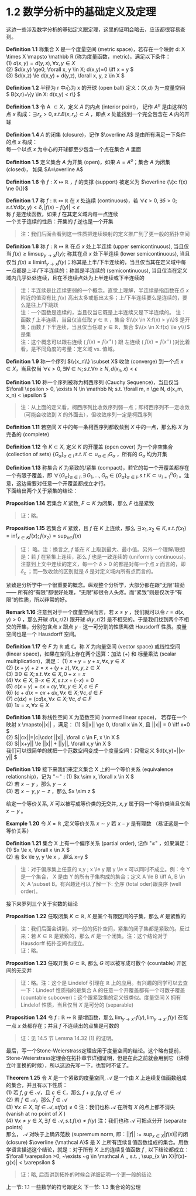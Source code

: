 # 1.2 数学分析中的基础定义及定理

这边一些涉及数学分析的基础定义跟定理，这里的证明会略去，应该都很容易查到。

**Definition 1.1** 称集合 X 是一个度量空间 (metric space)，若存在一个映射 d: X \times X \mapsto \mathbb R (称为度量函数，metric)，满足以下条件：<br>
(1) $d(x,y)=d(y,x), \forall x,y \in X$ <br>
(2) $d(x,y) \ge0, \forall x, y \in X; d(x,y)=0 \iff x = y $ <br> 
(3) $d(x,z) \le d(x,y) + d(y,z), \forall x, y, z \in X $ <br>

**Definition 1.2** 半径为 r 中心为 x 的开球 (open ball) 定义：(X,d) 为一度量空间 <br>
$ B(x,r)=\\{y \in X: d(x,y) < r\\} $ <br>

**Definition 1.3** 令 A $\subset X$，定义 $A$ 的内点 (interior point)， 记作 $A^o$ 是由这样的点 $x$ 构成：$\exists r_x > 0, s.t. B(x, r_x) \subset A$ ，即点 $x$ 处能找到一个完全包含在 $A$ 内的开球 <br>

**Definition 1.4** $A$ 的闭集 (closure)，记作 $\overline A$ 是由所有满足一下条件的点 $x$ 构成： <br>
每一个以点 $x$ 为中心的开球都至少包含一个点在集合 $A$ 里面 <br>

**Definition 1.5** 定义集合 $A$ 为开集 (open)，如果 $A=A^o$；集合 $A$ 为闭集 (closed)， 如果 $A=\overline A$  <br>

**Definition 1.6** 令 $f:X \mapsto \mathbb R$ ，$f$ 的支撑 (support) 被定义为 $\overline {\{x: f(x) \ne 0\}}$ <br>

**Definition 1.7** 称 $f: \mathbb R \mapsto \mathbb R$ 在 $x$ 处连续 (continuous)，若 $\forall \epsilon > 0, \exists \delta >0; s.t. \forall d(x,y) < \delta, |f(x) - f(y)| < \epsilon$  <br>
称 $f$ 是连续函数，如果 $f$ 在其定义域内每一点连续 <br>
一个关于连续的性质：开集的 $f$ 逆也是一个开集 <br>
> 注：我们后面会看到这一性质把连续映射的定义推广到了更一般的拓扑空间 <br>

**Definition 1.8** 称 $f:\mathbb R \mapsto \mathbb R$ 在点 $x$ 处上半连续 (upper semicontinuous), 当且仅当 $f(x) \ge \limsup_{y \to x}f(y)$; 称其在点 $x$ 处下半连续 (lower semicontinuous), 当且仅当 $f(x) \le \liminf_{y \to x}f(y)$；称其是上半/下半连续的，当且仅当其在定义域中每一点都是上半/下半连续的；称其是半连续的 (semicontinuous), 当且仅当在定义域内几乎处处连续，且在不连续点处为上半连续或下半连续的 <br>
> 注：半连续是比连续更弱的一个概念。直觉上理解，半连续是指函数在点 $x$ 附近的值没有比 $f(x)$ 高出太多或低出太多；上/下半连续要么是连续的，要么是往上/下跳跃 <br>
> 注：一个函数是连续的，当且仅当它既是上半连续又是下半连续的。
> 注：函数 $f$ 上半连续，当且仅当任取 $y \in \mathbb R$ ，集合 $\\{x \in X:f(x) > y\\}$ 是开集；函数 $f$ 下半连续，当且仅当任取 $y \in \mathbb R$，集合 $\\{x \in X:f(x) \le y\\}$ 是集 <br>
> 注：这个概念可以跟右连续 ( $f(x)=f(x^+)$ ) 跟 左连续 ( $f(x)=f(x^-)$ )对比着看，是不同角度的考量：定义域 vs. 值域。 <br>

**Definition 1.9** 称一个序列 $\\{x_n\\} \subset X$ 收敛 (converge) 到一个点 $x \in X$，当且仅当 $\forall \epsilon > 0, \exists N \in \mathbb N; s.t. \forall n \ge N, d(x_n,x) < \epsilon$ <br>

**Definition 1.10** 称一个序列被称为柯西序列 (Cauchy Sequence)，当且仅当 $\forall \epsilon > 0, \exists N \in \mathbb N; s.t. \forall m, n \ge N, d(x_m, x_n) < \epsilon $ <br>
> 注：从上面的定义看，柯西序列比收敛序列弱一点；即柯西序列不一定收敛（可能会收敛到 $X$ 的外面去），但收敛序列一定是柯西序列 <br>

**Definition 1.11** 若空间 $X$ 中的每一条柯西序列都收敛到 $X$ 中的一点，那么称 $X$ 为完备的 (complete) <br>

**Definition 1.12** 令 $K \subset X$, 定义 $K$ 的开覆盖 (open cover) 为一个非空集合 (collection of sets) $\{G_{\alpha}\}_{\alpha \in I} \, s.t. \,K \subset \cup_{\alpha \in I}G_{\alpha}$ ，所有的 $G_{\alpha}$ 均为开集 <br>

**Definition 1.13** 称集合 $K$ 为紧致的/紧集 (compact)，若它的每一个开覆盖都存在一个有限子覆盖，即 $\forall \{G_\alpha\}_{\alpha \in I}, \exists \, G_1, \ldots, G_n \in \{G_\alpha\}_{\alpha \in I}, s.t. K \subset \cup_{i=1}^nG_i$ 。注意，这边需要对任意一个开覆盖都成立才行。 <br>
下面给出两个关于紧集的结论：<br>

**Proposition 1.14** 若集合 $K$ 紧致, $F \subset K$ 为闭集，那么 $F$ 也是紧致
> 证：略。

**Proposition 1.15** 若集合 $K$ 紧致，且 $f$ 在 $K$ 上连续，那么 $\exists x_1, x_2 \in K, \, s.t. \, f(x_1)=\inf_{x \in K}f(x);f(x_2)=\sup_{x \in }f(x)$ <br>
> 证： 略。注：换言之, $f$ 能在 $K$ 上取到最大、最小值。另外一个理解/联想是：若 $f$ 在紧集上连续，那么 $f$ 也是一致连续的 (uniformly continuous)。注意到上文中连续的定义，每一个 $\delta>0$ 的都是对每一个点 $x$ 而言的，即 $\delta_x$ ；而一致收敛的区别就是 $\delta$ 是对定义域内所有点而言的。

紧致是分析学中一个很重要的概念。纵观整个分析学，大部分都在跟“无限”较劲 —— 所有的“有限”都很好处理，“无限”却很令人头疼。而“紧致”则是仅次于“有限”的性质，所以非常的好。

**Remark 1.16** 注意到对于一个度量空间而言，若 $x \ne y$ ，我们就可以令 $r=d(x,y) > 0$ ，那么开球 $d(x,r/2)$ 跟开球 $d(y,r/2)$ 是不相交的。于是我们找到两个不相交的开集，分别包含点 $x$ 跟点 $y$ - 这一可分割的性质叫做 Hausdorff 性质。度量空间也是一个 Hausdorff 空间。

**Definition 1.17** 令 $F$ 为 $\mathbb R$ 或 $\mathbb C$。称 $X$ 为向量空间 (vector space) 或线性空间 (linear space)，如果在空间上存在两个运算：加法 (+) 和 标量乘法 (scalar multiplication)，满足：
(1) $x+y = y+x, \forall x, y \in X$ <br>
(2) $(x+y)+z=x+(y+z), \,\forall x, y, z \in X$ <br>
(3) $\exists \, 0 \in X; s.t. \, \forall x\in X, 0+x=x$ <br>
(4) $\forall x \in X, \, \exists -x \in X, s.t. x+(-x)=0$ <br>
(5) $c(x+y)=cx+cy, \forall x,y \in X, c \in F$ <br>
(6) $(c+d)x=cx+dx, \forall x\in X; \forall c, d \in F$ <br>
(7) $c(dx)=(cd)x, \forall x \in X; \forall c,d \in F$ <br>
(8) $1x=x, \forall x \in X$ <br>

**Definition 1.18** 称线性空间 X 为范数空间 (normed linear space)， 若存在一个映射 x \mapsto||x|| ，满足：
(1) $||x|| \ge 0, \forall x \in X, 且 ||x|| = 0 \iff x=0 $ <br>
(2) $||cx||=|c|\cdot ||x||, \forall c \in F, x \in X $ <br>
(3) $||x+y|| \le ||x|| + ||y||, \forall x,y \in X $ <br>
我们可以很简单的就把一个范数空间变成一个度量空间：只需定义 $d(x,y)=||x-y|| $

**Definition 1.19** 接下来我们来定义集合 X 上的一个等价关系 (equivalence relationship)，记为 "$\sim$" :
(1) $x \sim x, \forall x \in X $ <br>
(2) 若 $x \sim y$ ，那么 $y \sim x$ <br> 
(3) 若 $x \sim y, y \sim z$ ，那么 $x \sim z $ <br>

给定一个等价关系, $X$ 可以被写成等价类的无交并, $x,y$ 属于同一个等价类当且仅当 $x \sim y$ 。

**Example 1.20** 令 $X=\mathbb R$ ,定义等价关系 $x\sim y$ 若 $x-y$ 是有理数 （易证这是一个等价关系）

**Definition 1.21** 集合 X 上有一个偏序关系 (partial order), 记作 "$\le$" ，如果满足：
(1) $x \le x, \forall x \in X $ <br>
(2) 若 $x \le y, y \le x $，那么$ x=y $ <br>
> 注：对于偏序集上任意的 x,y ; x \le y 跟 y \le x 可以同时不成立。例：令 Y 是一个集合， X 是由 Y 的所有子集构成的集合；定义 A \le B \iff A, B \in X; A \subset B。有兴趣还可以了解一下: 全序 (total oder)跟良序 (well order)。 <br>

接下来罗列三个关于实数的结论 <br>

**Proposition 1.22** 任取闭集 $K \subset \mathbb R$, $K$ 是某个有限区间的子集，那么 $K$ 是紧致的 <br>
> 注：我们后面会讲到，对一般的拓扑空间，紧集的闭子集都是紧致的。反过来：若 $K \in \mathbb R$ 是紧致的，那么 $K$ 是一个闭集。注：这个结论对于 Hausdorff 拓扑空间也成立。 <br>
> 证：略。

**Proposition 1.23** 任取开集 $G \subset \mathbb R$, 那么 $G$ 可以被写成可数个 (countable) 开区间的无交并 <br>
> 证：略。注：这个是 Lindelof 引理在 $\mathbb R$ 上的应用。有兴趣的同学可以去查一下：Lindeof 性质指的是集合 A 的任意一个开覆盖都有一个可数子覆盖 (countable subcover)；这个跟紧致集的定义很类似。度量空间 X 拥有Lindelof 性质，当且仅当 $X$ 是可分的 (separable)

**Proposition 1.24** 令 $f: \mathbb R \mapsto \mathbb R$ 是增函数，那么 $\lim_{y\rightarrow x^+}f(y),\lim_{y \rightarrow x^-}f(y)$ 在每一点 $x$ 处都存在；并且 $f$ 不连续出的点集是可数的 <br>
> 证：见 14.5 节 Lemma 14.32 (1) 的证明。

最后，写一个Stone-Weierstrass定理应用于度量空间的结论。这个略有提前，Stone-Weierstrass定理会在拓扑章节详细证明，但是在此之前就会用到它（讲傅立叶变换的时候），所以这边先写一下，也暂时不证了。

**Theorem 1.25** 令 $X$ 是一个紧致的度量空间, $\mathcal A$ 是一个由 $X$ 上连续复值函数组成的集合，并且有以下性质： <br>
(1) 若 $f,g \in \mathcal A$，且 $c \in \mathbb C$，那么 $f+g, fg, cf \in \mathcal A$ <br>
(2) 若 $f \in \mathcal A$，那么 $\bar f \in \mathcal A$  <br>
(3) $\forall x \in X, \,\exists f \in \mathcal A, \, st f(x) \ne 0$ 注：我们也称 $\mathcal A$ 在所有 $X$ 的点上都不消失 (vanish at no point of $X$ ) <br>
(4) $\forall x\ne y \in X, \, \exists \, f\in \mathcal A, s.t. f(x) \ne f(y)$ 注：我们也称 $\mathcal A$ 可把点分开 (separate points) <br>
那么， $\mathcal A$ 对映于上确界范数 (supremum norm, 即：$||f||:=\sup_{x \in X}|f(x)|$)的闭 (closure) $\overline {\mathcal A}$ 是 X 上所有连续复值函数组成的集合。用数学语言描述这个结论，就是：对于所有 $X$ 上的连续复值函数 $f$ , 以下结论都成立：<br>
$\forall \varepsilon >0, ~\exists ~g \in \mathcal A ,\, s.t. \, \sup_{x \in X}|f(x)-g(x)| < \varepsilon $ <br>
> 证：略, 后面讲到拓扑的时候会详细证明一个更一般的结论

上一节: 1.1 一些数学的符号跟定义
下一节: 1.3 集合论的公理
